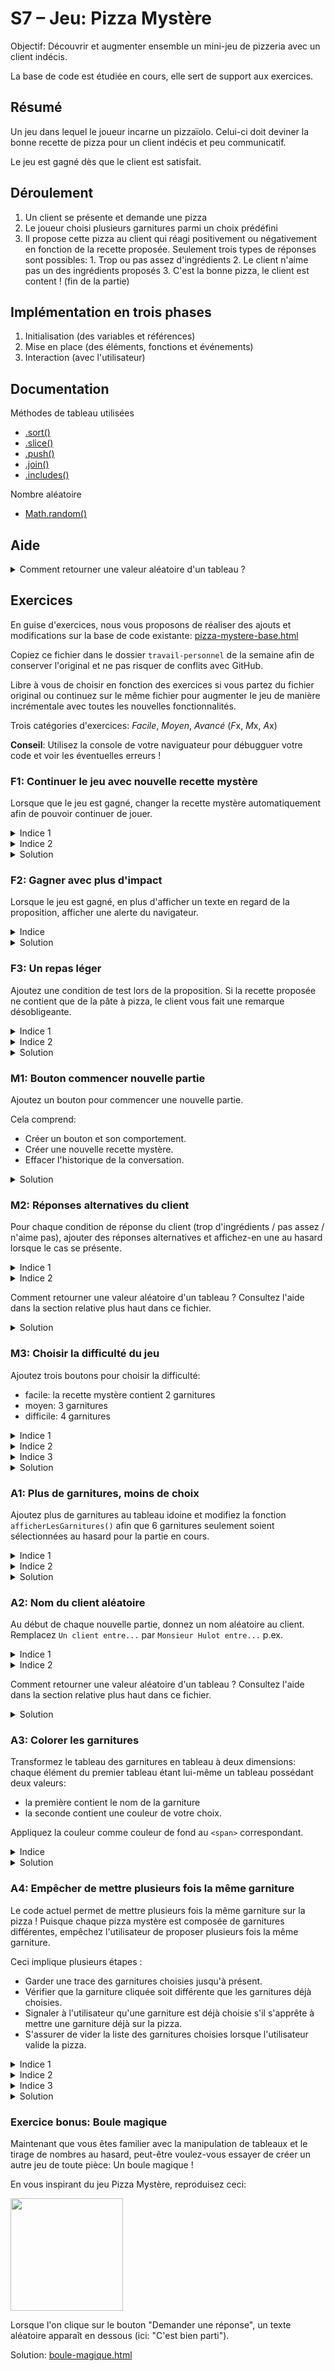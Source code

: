 # S7 – Jeu: Pizza Mystère

Objectif: Découvrir et augmenter ensemble un mini-jeu de pizzeria avec un client indécis.

La base de code est étudiée en cours, elle sert de support aux exercices.

## Résumé

Un jeu dans lequel le joueur incarne un pizzaïolo.
Celui-ci doit deviner la bonne recette de pizza pour un client indécis et peu communicatif.

Le jeu est gagné dès que le client est satisfait.

## Déroulement

1. Un client se présente et demande une pizza
2. Le joueur choisi plusieurs garnitures parmi un choix prédéfini
3. Il propose cette pizza au client qui réagi positivement ou négativement en fonction de la recette proposée.
   Seulement trois types de réponses sont possibles: 1. Trop ou pas assez d'ingrédients 2. Le client n'aime pas un des ingrédients proposés 3. C'est la bonne pizza, le client est content ! (fin de la partie)

## Implémentation en trois phases

1. Initialisation (des variables et références)
2. Mise en place (des éléments, fonctions et événements)
3. Interaction (avec l'utilisateur)

## Documentation

Méthodes de tableau utilisées

- [.sort()](https://developer.mozilla.org/fr/docs/Web/JavaScript/Reference/Objets_globaux/Array/sort)
- [.slice()](https://developer.mozilla.org/fr/docs/Web/JavaScript/Reference/Objets_globaux/Array/slice)
- [.push()](https://developer.mozilla.org/fr/docs/Web/JavaScript/Reference/Objets_globaux/Array/push)
- [.join()](https://developer.mozilla.org/fr/docs/Web/JavaScript/Reference/Objets_globaux/Array/join)
- [.includes()](https://developer.mozilla.org/fr/docs/Web/JavaScript/Reference/Objets_globaux/Array/includes)

Nombre aléatoire

- [Math.random()](https://developer.mozilla.org/fr/docs/Web/JavaScript/Reference/Objets_globaux/Math/random)

## Aide

<details>
    <summary>Comment retourner une valeur aléatoire d'un tableau ?</summary>

Utilisez `Math.random()` :

```javascript
let valeurAuHasard = monTableau[Math.floor(Math.random() * monTableau.length)];
```

Math.random() retourne une valeur à virgule flottante entre 0 et 1 (sans jamais retourner exactement 1).
Il suffit de multiplier cette valeur par la longueur du tableau et d'arrondir le tout à la valeur inférieure.

Conseil: expérimentez dans la console de votre navigateur.

</details>

## Exercices

En guise d'exercices, nous vous proposons de réaliser des ajouts et modifications sur la base de code existante: [pizza-mystere-base.html](données/pizza-mystere-base.html)

Copiez ce fichier dans le dossier `travail-personnel` de la semaine afin de conserver l'original et ne pas risquer de conflits avec GitHub.

Libre à vous de choisir en fonction des exercices si vous partez du fichier original ou continuez sur le même fichier pour augmenter le jeu de manière incrémentale avec toutes les nouvelles fonctionnalités.

Trois catégories d'exercices: _Facile_, _Moyen_, _Avancé_ (*F*x, *M*x, *A*x)

**Conseil**: Utilisez la console de votre naviguateur pour débugguer votre code et voir les éventuelles erreurs !

### F1: Continuer le jeu avec nouvelle recette mystère

Lorsque que le jeu est gagné, changer la recette mystère automatiquement afin de pouvoir continuer de jouer.

<details>
    <summary>Indice 1</summary>

Le test de condition "jeu gagné" existe déjà aux lignes 168-170.

Que pouvez-vous faire ici pour renouveller la recette mystère ?

</details>

<details>
    <summary>Indice 2</summary>

La fonction `créerPizzaMystère` peut être appelée plus d'une fois...

</details>

<details>
    <summary>Solution</summary>

Ajouter un simple appel à la fonction existante `créerPizzaMystère` dans la condition aux lignes 168-170.

```javascript
// Si pas de réponse jusqu'ici, c'est gagné !
if (réponse == undefined) {
  réponse = '😋 Oui, merci !';
  créerPizzaMystère();
}
```

</details>

### F2: Gagner avec plus d'impact

Lorsque le jeu est gagné, en plus d'afficher un texte en regard de la proposition, afficher une alerte du navigateur.

<details>
    <summary>Indice</summary>

Consultez la documentation de [window.alert()](https://developer.mozilla.org/fr/docs/Web/API/Window/alert)

</details>

<details>
    <summary>Solution</summary>

Ajoutez après la ligne 169 un appel à `alert()`

```javascript
// Si pas de réponse jusqu'ici, c'est gagné !
if (réponse == undefined) {
  réponse = '😋 Oui, merci !';
  alert('Félicitations, Vous avez gagné le jeu !');
}
```

</details>

### F3: Un repas léger

Ajoutez une condition de test lors de la proposition. Si la recette proposée ne contient que de la pâte à pizza, le client vous fait une remarque désobligeante.

<details>
    <summary>Indice 1</summary>

Dans la fonction `proposerPizza`, inspirez-vous des conditions existantes et ajoutez-en une nouvelle.

</details>

<details>
    <summary>Indice 2</summary>

Pour cette condition, l'ordre dans lequel les conditions sont testées peut avoir son importance !

</details>

<details>
    <summary>Solution</summary>

Ajoutez, au moins après le premier test de condition (pas assez), une nouvelle condition qui teste si la longueur de la recette proposée est égale à zéro :

```javascript
if (recette.length == 0) {
  réponse = '😕 Je ne vous ai pas demandé un apéritif !';
}
```

</details>

### M1: Bouton commencer nouvelle partie

Ajoutez un bouton pour commencer une nouvelle partie.

Cela comprend:

- Créer un bouton et son comportement.
- Créer une nouvelle recette mystère.
- Effacer l'historique de la conversation.

<details>
    <summary>Solution</summary>

Ajouter un simple bouton (s'assurer que les sélecteur fonctionnent toujours !) et créer la fonction `nouvellePartie` qui remet la `recette` à zéro ainsi que les contenus des paragraphes et qui appelle `créerPizzaMystère()`.

HTML :

```html
<p id="recette">...</p>

<!-- Nouveau bouton -->
<button id="nouvellePartie">Nouvelle partie</button>

<!-- Ajout d'un br. Ajout d'un ID au bouton pour proposer une pizza -->
<br />
<button id="proposerPizza">Proposer la pizza</button>

<p id="reponse"></p>
```

JS :

```javascript
// Récupérer les références aux éléments HTML que nous allons utiliser
const pGarnitures = document.querySelector('#garnitures');
const pRecette = document.querySelector('#recette');
const boutonProposer = document.getElementById('proposerPizza'); // Changer la sélection du bouton de proposition
const boutonNouvellePartie = document.getElementById('nouvellePartie'); // Bouton nouvelle pizza
const pRéponse = document.querySelector('#reponse');

boutonNouvellePartie.addEventListener('click', nouvellePartie); // Evénement sur le bouton nouvelle partie

function nouvellePartie() {
  // Remise à zéro de notre recette
  recette = [];
  pRecette.innerText = '...';
  pRéponse.innerText = '...';

  // Créer la recette de la pizza mystère
  créerPizzaMystère();
}
```

</details>

### M2: Réponses alternatives du client

Pour chaque condition de réponse du client (trop d'ingrédients / pas assez / n'aime pas), ajouter des réponses alternatives et affichez-en une au hasard lorsque le cas se présente.

<details>
    <summary>Indice 1</summary>

Utilisez un tableau pour lister les réponses alternative à chaque cas.

</details>

<details>
    <summary>Indice 2</summary>

Trois cas, trois tableaux

</details>

Comment retourner une valeur aléatoire d'un tableau ?
Consultez l'aide dans la section relative plus haut dans ce fichier.

<details>
    <summary>Solution</summary>

Créer un tableau de réponses dans chaque condition. Tirer une des réponses avec `Math.random()`.

```javascript
function proposerPizza() {
  console.log('Notre proposition:', recette);

  let réponse;

  // Tester si on a assez de garnitures
  // Si pas assez, réponse négative
  if (recette.length < recetteMystère.length) {
    const réponses = [
      "😕 C'est un peu léger...",
      '😬 Dites donc, vos frigos sont vides ?',
      "😂 Hahaha, vous croyez que j'ai un appétit d'oiseau ?",
    ];
    réponse = réponses[Math.floor(Math.random() * réponses.length)];
  }

  // Pour chaque garniture choisie,
  recette.forEach((garniture) => {
    // Tester si elle fait partie de la recette mystère
    if (!recetteMystère.includes(garniture)) {
      // Si non, réponse négative
      const réponses = [
        "😩 Il y a quelque chose que je n'aime pas...",
        '🤮 Y a pas moyen que je mange ça moi...',
        "😑 Faites un effort, votre recette n'est pas bonne...",
      ];
      réponse = réponses[Math.floor(Math.random() * réponses.length)];
    }
  });

  // Si trop, réponse négative
  if (recette.length > recetteMystère.length) {
    const réponses = [
      '😒 Il y a trop de choses...',
      "😆 Mais c'est qu'on me prendrait pour Gargantua ici !",
      '😳 Autant de garnitures ? Vos clients mangent des pizzas aussi surchargées ?',
    ];
    réponse = réponses[Math.floor(Math.random() * réponses.length)];
  }

  // Si pas de réponse jusqu'ici, c'est gagné !
  if (réponse == undefined) {
    const réponses = [
      '😋 Oui, merci !',
      "😁 C'est parfait comme ça, bravo !",
      "😳 On ne m'a jamais servi une pizza aussi merveilleuse... Merci !",
    ];
    réponse = réponses[Math.floor(Math.random() * réponses.length)];
  }

  // Afficher la réponse
  pRéponse.innerText += `${recette.join(', ')} ? ${réponse} \n`;

  // Remise à zéro de notre recette
  recette = [];
  pRecette.innerText = '...';
}
```

</details>

### M3: Choisir la difficulté du jeu

Ajoutez trois boutons pour choisir la difficulté:

- facile: la recette mystère contient 2 garnitures
- moyen: 3 garnitures
- difficile: 4 garnitures

<details>
    <summary>Indice 1</summary>

Utilisez une variable pour stocker le niveau de difficulté (le nombre d'ingrédient).

</details>

<details>
    <summary>Indice 2</summary>

Lorsque la difficulté est définie, la recette mystère doit être générée à nouveau.

</details>

<details>
    <summary>Indice 3</summary>

Dans la fonction `créerPizzaMystère` la difficulté actuelle est écrite en dur.
Faut-il la remplacer par une variable ?

</details>

<details>
    <summary>Solution</summary>

Ajouter les trois boutons nécessaires (s'assurer que les sélecteurs fonctionnent toujours !). Dans la fonction `nouvellePartie`, ajouter `this.id` à l'appel de `créerPizzaMystère`. `this`, puisque nous sommes dans une fonction appelée en callback d'un événement, correspond au bouton cliqué. De ce fait, `this.id` correspondra à l'id du bouton cliqué (soit "facile", soit "moyen", soit "difficile"). Modifier la fonction `créerPizzaMystère` pour qu'elle accepte un paramètre (appelé ici `boutonCliqué`). Gérer le nombres de garnitures gardée avec des conditions.

HTML :

```html
<p id="recette">...</p>

<!-- Nouveaux boutons -->
<button id="facile">Nouvelle partie : facile</button>
<br />
<button id="moyen">Nouvelle partie : moyen</button>
<br />
<button id="difficile">Nouvelle partie : difficile</button>

<!-- Ajout d'un br. Ajout d'un ID au bouton pour proposer une pizza -->
<br />
<button id="proposerPizza">Proposer la pizza</button>

<p id="reponse"></p>
```

JS :

```javascript
// Récupérer les références aux éléments HTML que nous allons utiliser
const pGarnitures = document.querySelector('#garnitures');
const pRecette = document.querySelector('#recette');
const boutonProposer = document.getElementById('proposerPizza'); // Changer la sélection du bouton de proposition
const boutonFacile = document.getElementById('facile'); // Bouton nouvelle pizza facile
const boutonMoyen = document.getElementById('moyen'); // Bouton nouvelle pizza moyen
const boutonDifficile = document.getElementById('difficile'); // Bouton nouvelle pizza difficile
const pRéponse = document.querySelector('#reponse');

boutonFacile.addEventListener('click', nouvellePartie); // Evénement sur le bouton nouvelle partie facile
boutonMoyen.addEventListener('click', nouvellePartie); // Evénement sur le bouton nouvelle partie moyen
boutonDifficile.addEventListener('click', nouvellePartie); // Evénement sur le bouton nouvelle partie difficile

function nouvellePartie() {
  // Remise à zéro de notre recette
  recette = [];
  pRecette.innerText = '...';
  pRéponse.innerText = '...';

  // Créer la recette de la pizza mystère
  créerPizzaMystère(this.id); // Appel de créerPizzaMystère avec l'id du bouton cliqué
}

function créerPizzaMystère(boutonCliqué) {
  // Mélanger les garnitures avec .sort() qui renvoie une copie mélangée
  const garnituresMélangées = garnitures.sort(() => 0.5 - Math.random());

  // Isoler les premières garnitures mélangées
  if (boutonCliqué == 'facile') {
    recetteMystère = garnituresMélangées.slice(0, 2);
  }
  if (boutonCliqué == 'moyen') {
    recetteMystère = garnituresMélangées.slice(0, 3);
  }
  if (boutonCliqué == 'difficile') {
    recetteMystère = garnituresMélangées.slice(0, 4);
  }

  // Tricher: Montrer la pizza mystère dans la console
  console.log('Pizza mystère:', recetteMystère);
}
```

</details>

### A1: Plus de garnitures, moins de choix

Ajoutez plus de garnitures au tableau idoine et modifiez la fonction `afficherLesGarnitures()` afin que 6 garnitures seulement soient sélectionnées au hasard pour la partie en cours.

<details>
    <summary>Indice 1</summary>

Inspirez-vous de la fonction `créerPizzaMystère()`.

</details>

<details>
    <summary>Indice 2</summary>

Renommer le tableau original `garnitures` afin de pouvoir réutiliser cet identifiant pour stocker les 6 garnitures au hasard dans `afficherLesGarnitures`.

</details>

<details>
    <summary>Solution</summary>

On peut presque reprendre le code de la fonction `afficherLesGarnitures()` tel quel !

```javascript
// Tableau (Array) contenant toutes les garnitures
const toutesLesGarnitures = [
  'Jambon',
  'Champignons',
  'Oignons',
  'Poivrons',
  'Chorizo',
  'Olives',
  'Saumon',
  'Poulet',
  'Anchois',
  'Câpres',
  'Ananas',
  'Gorgonzola',
  'Grana Padano',
  'Aubergines',
];

const toutesLesGarnituresMélangées = toutesLesGarnitures.sort(
  () => 0.5 - Math.random()
);

// Isoler les 6 premières garnitures mélangées
// Tableau (Array) contenant les garnitures qui seront utilisées pour la partie
const garnitures = toutesLesGarnituresMélangées.slice(0, 6);
```

</details>

### A2: Nom du client aléatoire

Au début de chaque nouvelle partie, donnez un nom aléatoire au client. Remplacez `Un client entre...` par `Monsieur Hulot entre...` p.ex.

<details>
    <summary>Indice 1</summary>

Utilisez un tableau pour lister les noms que vous créez comme nous l'avons fait avec les garnitures.

</details>

<details>
    <summary>Indice 2</summary>

Peut-être devriez-vous ajouter un `<span>` avec `id` en début de phrase pour faciliter l'injection du nom du client ?

</details>

Comment retourner une valeur aléatoire d'un tableau ?
Consultez l'aide dans la section relative plus haut dans ce fichier.

<details>
    <summary>Solution</summary>

Il y a plusieurs façonsde faire, mais dans ce cas :

Ajouter un span dans le paragraphe qui explique le but du jeu. Créer un tableau de noms et en tirer un de façon aléatoire. Enfin, ajouter ce nom dans le span.

HTML :

```html
<p>
  <span id="nom"></span> entre dans votre pizzeria et vous demande une pizza.<br />
  Mais il/elle ne sait pas ce qu'il/elle souhaite...
</p>
```

JS :

```javascript
//// Initialisation ///////////////////////////////////////////////////
//  1. Initialiser les données (garnitures)
//  2. Initialiser les variables
//  3. Initialiser les références (constantes) aux éléments HTML

// Nom aléatoire
const noms = [
  'Loïc Cattani',
  'Loris Rimaz',
  'Isaac Pante',
  'M. Dupont',
  'M. Dupond',
  'Sherlock Holmes',
  'Queen Elizabeth',
  'Angela Carter',
  'Dame galadriel',
  'Agatha Christie',
];

const nomAleatoire = noms[Math.floor(Math.random() * noms.length)];
document.getElementById('nom').innerHTML = nomAleatoire; // Nul besoin de sauver le sélecteur puisqu'on l'utilise une seule fois...
```

</details>

### A3: Colorer les garnitures

Transformez le tableau des garnitures en tableau à deux dimensions: chaque élément du premier tableau étant lui-même un tableau possédant deux valeurs:

- la première contient le nom de la garniture
- la seconde contient une couleur de votre choix.

Appliquez la couleur comme couleur de fond au `<span>` correspondant.

<details>
    <summary>Indice</summary>
Exemple de tableau à deux dimensions

```javascript
const garnitures = [
  ['Jambon', 'lightcoral'],
  ['Champignons', 'rosybrown'],
  // ...
];
```

</details>

<details>
    <summary>Solution</summary>

Modifier le tableau de garnitures pour qu'il devienne un tableau de tableaux (et non plus un tableau de chaînes de caractères). Modifier la fonction `afficherLesGarnitures()` pour accommoder le nouveau format des données : `garniture` sera désormais un tableau (d'abord `['Jambon', 'pink']`, puis `['Champignons', 'brown']`, etc) et non plus une chaîne de caractères !

```javascript
const garnitures = [
  ['Jambon', 'pink'],
  ['Champignons', 'brown'],
  ['Oignons', 'beige'],
  ['Poivrons', 'green'],
  ['Chorizo', 'crimson'],
  ['Olives', 'olive'],
  ['Saumon', 'salmon'],
];

function afficherLesGarnitures() {
  // Pour chaque garniture,
  garnitures.forEach((garniture) => {
    // créer un span,
    let span = document.createElement('span');

    // le remplir (avec garniture[0] puisque garniture est un tableau et non plus une chaîne de caractère),
    span.innerText = garniture[0];
    // le colorer,
    span.style.backgroundColor = garniture[1];

    // et l'ajouter au <p> correspondant.
    pGarnitures.appendChild(span);

    // Ajouter un événement de clic tant qu'on y est
    span.addEventListener('click', choisirGarniture);
  });
}
```

</details>

### A4: Empêcher de mettre plusieurs fois la même garniture

Le code actuel permet de mettre plusieurs fois la même garniture sur la pizza ! Puisque chaque pizza mystère est composée de garnitures différentes, empêchez l'utilisateur de proposer plusieurs fois la même garniture.

Ceci implique plusieurs étapes :

- Garder une trace des garnitures choisies jusqu'à présent.
- Vérifier que la garniture cliquée soit différente que les garnitures déjà choisies.
- Signaler à l'utilisateur qu'une garniture est déjà choisie s'il s'apprête à mettre une garniture déjà sur la pizza.
- S'assurer de vider la liste des garnitures choisies lorsque l'utilisateur valide la pizza.

<details>
    <summary>Indice 1</summary>

Il va falloir trouver un moyen de garder une trace des garnitures cliquées par l'utilisateur. Avec un tableau par exemple ?

```javascript
// tableau contenant les garnitures que le pizzaiolo a mis sur la pizza.
const garnituresChoisies = [];
```

</details>

<details>
    <summary>Indice 2</summary>

Une fois que l'on garde une trace des garnitures cliquées par l'utilisateur, vérifier, lors d'un clic sur une garniture, que la garniture cliquée n'est pas dans la liste de celles déjà cliquées.

Modifiez la fonction `choisirGarniture()`. Essayez avec `.includes()`.

</details>

<details>
    <summary>Indice 3</summary>

Attention ! Il faudra vider la liste des garnitures cliquées à chaque fois que l'utilisateur valide la pizza, **qu'elle soit correcte ou non**.

</details>

<details>
    <summary>Solution</summary>

Bien qu'il soit possible de créer une nouvelle variable indépendante qui stocke les garnitures sélectionnées, un peu de jugeoutte et de reflexion nous montre que `recette` remplit déjà très bien ces conditions ! Ainsi, il s'agit simplement d'ajouter une petite condition...

```javascript
function choisirGarniture() {
  // Récupérer le nom de la garniture
  const garniture = this.innerText;

  if (recette.includes(garniture)) {
    alert(
      `Impossible d'ajouter le/la/les ${garniture} ! Il y en a déjà sur la pizza !`
    );
  } else {
    // Observer dans la console
    console.log('Ajouté:', garniture);

    // Ajouter cette garniture à notre recette
    recette.push(garniture);

    // Ajouter la garniture au paragraphe de la recette
    pRecette.innerText = recette.join(', ');
  }
}
```

</details>

### Exercice bonus: Boule magique

Maintenant que vous êtes familier avec la manipulation de tableaux et le tirage de nombres au hasard, peut-être voulez-vous essayer de créer un autre jeu de toute pièce: Un boule magique !

En vous inspirant du jeu Pizza Mystère, reproduisez ceci:

<img src="données/boule-magique.png" width="180">

Lorsque l'on clique sur le bouton "Demander une réponse", un texte aléatoire apparaît en dessous (ici: "C'est bien parti").

Solution: [boule-magique.html](solutions/boule-magique.html)
